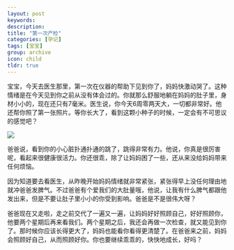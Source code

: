 ```yaml
---
layout: post
keywords: 
description: 
title: "第一次产检"
categories: [孕记]
tags: [宝宝]
group: archive
icon: child
tldr: true
---
```


宝宝，今天去医生那里，第一次在仪器的帮助下见到你了，妈妈快激动哭了。这种情绪是在今天见到你之前从没有体会过的。你就那么舒服地躺在妈妈的肚子里，身材小小的，现在还只有7毫米。医生说，你今天6周零两天大，一切都非常好。他还帮你照了第一张照片。等你长大了，看到这颗小种子的时候，一定会有不可思议的感觉吧？

<img src="../../../../image/post/150126-baby.JPG" />

爸爸说，看到你的小心脏扑通扑通的跳了，跳得非常有力。他说，你真是很厉害呢，看起来很健康很活力。你还很乖，除了让妈妈困了一些，还从来没给妈妈带来任何烦恼。

因为知道要去看医生，从昨晚开始妈妈情绪就非常紧张，紧张得早上没任何理由地就冲爸爸发脾气。不过爸爸有个爱我们的大肚量哦，他说，让我有什么脾气都跟他发出来，但是不要让肚子里小小的你受到影响。爸爸是不是很伟大呀？

爸爸现在又走啦，走之前交代了一遍又一遍，让妈妈好好照顾自己，好好照顾你，他要两个星期后再来看我们。两个星期之后，我还会再做一次检查，就又能见到你了。那时候你应该长得更大了，妈妈也能看你看得更清楚了。在爸爸来之前，妈妈会照顾好自己，从而照顾好你。你也要继续乖乖的，快快地成长，好吗？


